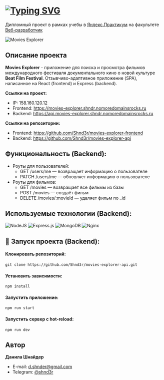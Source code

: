 # [![Typing SVG](https://readme-typing-svg.demolab.com?font=Fira+Code&size=30&pause=1000&random=false&width=500&lines=Movies-explorer.+Backend)](https://git.io/typing-svg)
Дипломный проект в рамках учебы в [Яндекс.Практикум](https://practicum.yandex.ru/) на факультете [Веб-разработчик](https://practicum.yandex.ru/web/)

![Movies Explorer](https://github.com/Shnd3r/movies-explorer-api/assets/116545792/1c615142-ed07-4a49-b3b1-2b58ea027c89)

## Описание проекта
**Movies Explorer** - приложение для поиска и просмотра фильмов международного фестиваля документального кино о новой культуре **Beat Film Festival**. Отзывчиво-адаптивное приложение (SPA), написанное на React (frontend) и Express (backend).

**Ссылки на проект:**
- IP: 158.160.120.12
- Frontend: https://movies-explorer.shndr.nomoredomainsrocks.ru
- Backend: https://api.movies-explorer.shndr.nomoredomainsrocks.ru

**Ссылки на репозитории:**
- Frontend: https://github.com/Shnd3r/movies-explorer-frontend
- Backend: https://github.com/Shnd3r/movies-explorer-api

## Функциональность (Backend): 
* Роуты для пользователей:
  + GET /users/me — возвращает информацию о пользователе
  + PATCH /users/me — обновляет информацию о пользователе
* Роуты для фильмов: 
  + GET /movies — возвращает все фильмы из базы
  + POST /movies — создаёт фильм
  + DELETE /movies/:movieId — удаляет фильм по _id 

## Используемые технологии (Backend):
![NodeJS](https://img.shields.io/badge/node.js-6DA55F?style=for-the-badge&logo=node.js&logoColor=white)
![Express.js](https://img.shields.io/badge/express.js-%23404d59.svg?style=for-the-badge&logo=express&logoColor=%2361DAFB)
![MongoDB](https://img.shields.io/badge/MongoDB-%234ea94b.svg?style=for-the-badge&logo=mongodb&logoColor=white)
![Nginx](https://img.shields.io/badge/nginx-%23009639.svg?style=for-the-badge&logo=nginx&logoColor=white)

## 🚀 Запуск проекта (Backend):

#### Клонировать репозиторий:
```
git clone https://github.com/Shnd3r/movies-explorer-api.git
```
#### Установить зависимости:
```
npm install
```
#### Запустить приложение:
```
npm run start
```
#### Запустить сервер с hot-reload:
```
npm run dev
```

## Автор

**Данила Шнайдер**

- E-mail: [d.shnder@gmail.com](mailto:d.shnder@gmail.com)
- Telegram: [@shnd3r](https://t.me/shnd3r)


